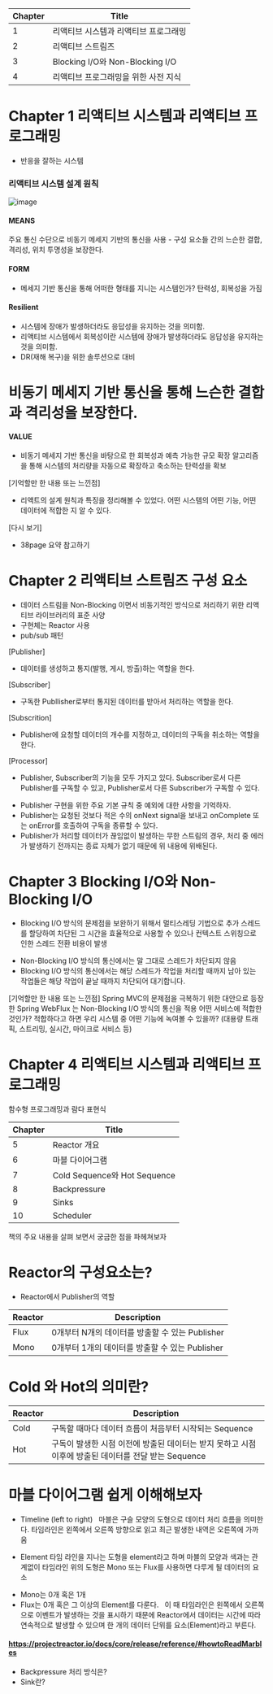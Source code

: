 | Chapter | Title |
| -- | -- |
| 1 | 리액티브 시스템과 리액티브 프로그래밍 |
| 2 | 리액티브 스트림즈 |
| 3 | Blocking I/O와 Non-Blocking I/O |
| 4 | 리액티브 프로그래밍을 위한 사전 지식 |

# Chapter 1 리액티브 시스템과 리액티브 프로그래밍
* 반응을 잘하는 시스템

### 리액티브 시스템 설계 원칙
![image](https://github.com/JAVA-JIKIMI/reactive-programming/assets/7133516/553cb2d8-a106-4ecb-9a45-6e6e7b9b7078)

#### MEANS
주요 통신 수단으로 비동기 메세지 기반의 통신을 사용 - 구성 요소들 간의 느슨한 결합, 격리성, 위치 투명성을 보장한다.

#### FORM 
- 메세지 기반 통신을 통해 어떠한 형태를 지니는 시스템인가? 탄력성, 회복성을 가짐

#### Resilient 
- 시스템에 장애가 발생하더라도 응답성을 유지하는 것을 의미함.
- 리액티브 시스템에서 회복성이란 시스템에 장애가 발생하더라도 응답성을 유지하는 것을 의미함.
- DR(재해 복구)을 위한 솔루션으로 대비

# 비동기 메세지 기반 통신을 통해 느슨한 결합과 격리성을 보장한다.

#### VALUE
- 비동기 메세지 기반 통신을 바탕으로 한 회복성과 예측 가능한 규모 확장 알고리즘을 통해 시스템의 처리량을 자동으로 확장하고 축소하는 탄력성을 확보

[기억할만 한 내용 또는 느낀점]
* 리액트의 설계 원칙과 특징을 정리해볼 수 있었다. 어떤 시스템의 어떤 기능, 어떤 데이터에 적합한 지 알 수 있다. 

[다시 보기]
* 38page 요약 참고하기

   
# Chapter 2 리액티브 스트림즈 구성 요소
- 데이터 스트림을 Non-Blocking 이면서 비동기적인 방식으로 처리하기 위한 리액티브 라이브러리의 표준 사양
- 구현체는 Reactor 사용
- pub/sub 패턴

[Publisher]
* 데이터를 생성하고 통지(발행, 게시, 방출)하는 역할을 한다.

[Subscriber] 
* 구독한 Publlisher로부터 통지된 데이터를 받아서 처리하는 역할을 한다.

[Subscrition]
* Publisher에 요청할 데이터의 개수를 지정하고, 데이터의 구독을 취소하는 역할을 한다. 

[Processor]
* Publisher, Subscriber의 기능을 모두 가지고 있다. Subscriber로서 다른 Publisher를 구독할 수 있고, Publisher로서 다른 Subscriber가 구독할 수 있다.

- Publisher 구현을 위한 주요 기본 규칙 중 예외에 대한 사항을 기억하자.
- Publisher는 요청된 것보다 적은 수의 onNext signal을 보내고 onComplete 또는 onError를 호출하여 구독을 종류할 수 있다. 
- Publisher가 처리할 데이터가 끊임없이 발생하는 무한 스트림의 경우, 처리 중 에러가 발생하기 전까지는 종료 자체가 없기 때문에 위 내용에 위배된다. 



# Chapter 3 Blocking I/O와 Non-Blocking I/O 
* Blocking I/O 방식의 문제점을 보완하기 위해서 멀티스레딩 기법으로 추가 스레드를 할당하여 차단된 그 시간을 효율적으로 사용할 수 있으나 컨텍스트 스위칭으로 인한 스레드 전환 비용이 발생
- Non-Blocking I/O 방식의 통신에서는 말 그대로 스레드가 차단되지 않음
- Blocking I/O 방식의 통신에서는 해당 스레드가 작업을 처리할 때까지 남아 있는 작업들은 해당 작업이 끝날 때까지 차단되어 대기합니다. 

[기억할만 한 내용 또는 느낀점]
Spring MVC의 문제점을 극복하기 위한 대안으로 등장한 Spring WebFlux 는 Non-Blocking I/O 방식의 통신을 적용
어떤 서비스에 적합한 것인가? 적합하다고 하면 우리 시스템 중 어떤 기능에 녹여볼 수 있을까? (대용량 트래픽, 스트리밍, 실시간, 마이크로 서비스 등)

# Chapter 4 리액티브 시스템과 리액티브 프로그래밍
함수형 프로그래밍과 람다 표현식



| Chapter | Title |
| -- | -- |
| 5 | Reactor 개요 |
| 6 | 마블 다이어그램 |
| 7 | Cold Sequence와 Hot Sequence |  
| 8 | Backpressure |
| 9 | Sinks |
| 10 | Scheduler |

책의 주요 내용을 살펴 보면서 궁금한 점을 파헤쳐보자
# Reactor의 구성요소는?
* Reactor에서 Publisher의 역할
  
| Reactor | Description |
| -- | -- |
| Flux |  0개부터 N개의 데이터를 방출할 수 있는 Publisher |
| Mono | 0개부터 1개의 데이터를 방출할 수 있는 Publisher |

# Cold 와 Hot의 의미란?
  
| Reactor | Description |
| -- | -- |
| Cold | 구독할 때마다 데이터 흐름이 처음부터 시작되는 Sequence |
| Hot | 구독이 발생한 시점 이전에 방출된 데이터는 받지 못하고 시점 이후에 방출된 데이터를 전달 받는 Sequence |

# 마블 다이어그램 쉽게 이해해보자 
* Timeline (left to right)
 
마블은 구슬 모양의 도형으로 데이터 처리 흐름을 의미한다.
타임라인은 왼쪽에서 오른쪽 방향으로 읽고 최근 발생한 내역은 오른쪽에 가까움

* Element
타임 라인을 지나는 도형을 element라고 하며 마블의 모양과 색과는 관계없이 타임라인 위의 도형은 Mono 또는 Flux를 사용하면 다루게 될 데이터의 요소
 
- Mono는 0개 혹은 1개
- Flux는 0개 혹은 그 이상의 Element를 다룬다. 
 
이 때 타임라인은 왼쪽에서 오른쪽으로 이벤트가 발생하는 것을 표시하기 때문에 Reactor에서 데이터는 시간에 따라 연속적으로 발생할 수 있으며 한 개의 데이터 단위를 요소(Element)라고 부른다. 

#### https://projectreactor.io/docs/core/release/reference/#howtoReadMarbles 

* Backpressure 처리 방식은?
* Sink란?


 
